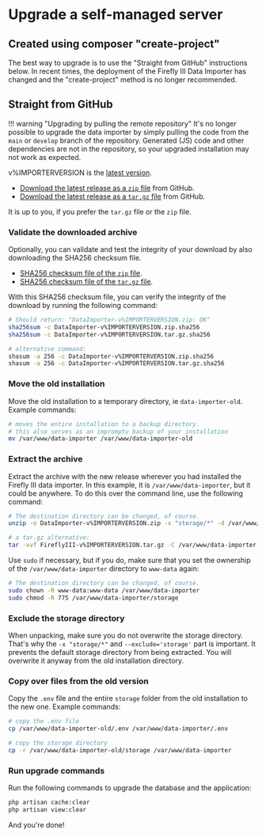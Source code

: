 # Upgrade a self-managed server

## Created using composer "create-project"

The best way to upgrade is to use the "Straight from GitHub" instructions below. In recent times, the deployment of the Firefly III Data Importer has changed and the "create-project" method is no longer recommended.

## Straight from GitHub

!!! warning "Upgrading by pulling the remote repository"
    It's no longer possible to upgrade the data importer by simply pulling the code from the `main` or `develop` branch of the repository. Generated (JS) code and other dependencies are not in the repository, so your upgraded installation may not work as expected.

v%IMPORTERVERSION is the [latest version](https://version.firefly-iii.org/).

- [Download the latest release as a `zip` file](https://github.com/firefly-iii/data-importer/releases/download/v%IMPORTERVERSION/DataImporter-v%IMPORTERVERSION.zip) from GitHub.
- [Download the latest release as a `tar.gz` file](https://github.com/firefly-iii/data-importer/releases/download/v%IMPORTERVERSION/DataImporter-v%IMPORTERVERSION.tar.gz) from GitHub.

It is up to you, if you prefer the `tar.gz` file or the `zip` file.

### Validate the downloaded archive

Optionally, you can validate and test the integrity of your download by also downloading the SHA256 checksum file.

- [SHA256 checksum file of the `zip` file](https://github.com/firefly-iii/data-importer/releases/download/v%IMPORTERVERSION/DataImporter-v%IMPORTERVERSION.zip.sha256).
- [SHA256 checksum file of the `tar.gz` file](https://github.com/firefly-iii/data-importer/releases/download/v%IMPORTERVERSION/DataImporter-v%IMPORTERVERSION.tar.gz.sha256).

With this SHA256 checksum file, you can verify the integrity of the download by running the following command:

```bash
# Should return: "DataImporter-v%IMPORTERVERSION.zip: OK"
sha256sum -c DataImporter-v%IMPORTERVERSION.zip.sha256
sha256sum -c DataImporter-v%IMPORTERVERSION.tar.gz.sha256

# alternative command:
shasum -a 256 -c DataImporter-v%IMPORTERVERSION.zip.sha256
shasum -a 256 -c DataImporter-v%IMPORTERVERSION.tar.gz.sha256
```

### Move the old installation

Move the old installation to a temporary directory, ie `data-importer-old`. Example commands:

```bash 
# moves the entire installation to a backup directory.
# this also serves as an impromptu backup of your installation
mv /var/www/data-importer /var/www/data-importer-old
```

### Extract the archive

Extract the archive with the new release wherever you had installed the Firefly III data importer. In this example, it is `/var/www/data-importer`, but it could be anywhere. To do this over the command line, use the following command:

```bash
# The destination directory can be changed, of course.
unzip -o DataImporter-v%IMPORTERVERSION.zip -x "storage/*" -d /var/www/data-importer

# a tar.gz alternative:
tar -xvf FireflyIII-v%IMPORTERVERSION.tar.gz -C /var/www/data-importer --exclude='storage'
```

Use `sudo` if necessary, but if you do, make sure that you set the ownership of the `/var/www/data-importer` directory to `www-data` again:

```bash
# The destination directory can be changed, of course.
sudo chown -R www-data:www-data /var/www/data-importer
sudo chmod -R 775 /var/www/data-importer/storage
```

### Exclude the storage directory

When unpacking, make sure you do not overwrite the storage directory. That's why the `-x "storage/*"` and `--exclude='storage'` part is important. It prevents the default storage directory from being extracted. You will overwrite it anyway from the old installation directory.

### Copy over files from the old version

Copy the `.env` file and the entire `storage` folder from the old installation to the new one. Example commands:

```bash
# copy the .env file
cp /var/www/data-importer-old/.env /var/www/data-importer/.env

# copy the storage directory
cp -r /var/www/data-importer-old/storage /var/www/data-importer
```

### Run upgrade commands

Run the following commands to upgrade the database and the application:

```bash
php artisan cache:clear
php artisan view:clear
```

And you're done!
